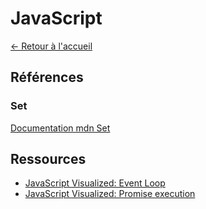 # JavaScript

[← Retour à l'accueil](/README.md)

## Références

### Set

[Documentation mdn Set](https://developer.mozilla.org/fr/docs/Web/JavaScript/Reference/Global_Objects/Set)

## Ressources

- [JavaScript Visualized: Event Loop ](https://dev.to/lydiahallie/javascript-visualized-event-loop-3dif)
- [JavaScript Visualized: Promise execution](https://www.lydiahallie.com/blog/promise-execution)